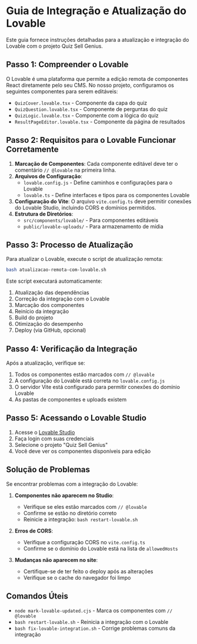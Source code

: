 # Guia de Integração e Atualização do Lovable

Este guia fornece instruções detalhadas para a atualização e integração do Lovable com o projeto Quiz Sell Genius.

## Passo 1: Compreender o Lovable

O Lovable é uma plataforma que permite a edição remota de componentes React diretamente pelo seu CMS. No nosso projeto, configuramos os seguintes componentes para serem editáveis:

- `QuizCover.lovable.tsx` - Componente da capa do quiz
- `QuizQuestion.lovable.tsx` - Componente de perguntas do quiz
- `QuizLogic.lovable.tsx` - Componente com a lógica do quiz
- `ResultPageEditor.lovable.tsx` - Componente da página de resultados

## Passo 2: Requisitos para o Lovable Funcionar Corretamente

1. **Marcação de Componentes**: Cada componente editável deve ter o comentário `// @lovable` na primeira linha.
2. **Arquivos de Configuração**:
   - `lovable.config.js` - Define caminhos e configurações para o Lovable
   - `lovable.ts` - Define interfaces e tipos para os componentes Lovable
3. **Configuração do Vite**: O arquivo `vite.config.ts` deve permitir conexões do Lovable Studio, incluindo CORS e domínios permitidos.
4. **Estrutura de Diretórios**:
   - `src/components/lovable/` - Para componentes editáveis
   - `public/lovable-uploads/` - Para armazenamento de mídia

## Passo 3: Processo de Atualização

Para atualizar o Lovable, execute o script de atualização remota:

```bash
bash atualizacao-remota-com-lovable.sh
```

Este script executará automaticamente:

1. Atualização das dependências
2. Correção da integração com o Lovable
3. Marcação dos componentes
4. Reinício da integração
5. Build do projeto
6. Otimização do desempenho
7. Deploy (via GitHub, opcional)

## Passo 4: Verificação da Integração

Após a atualização, verifique se:

1. Todos os componentes estão marcados com `// @lovable`
2. A configuração do Lovable está correta no `lovable.config.js`
3. O servidor Vite está configurado para permitir conexões do domínio Lovable
4. As pastas de componentes e uploads existem

## Passo 5: Acessando o Lovable Studio

1. Acesse o [Lovable Studio](https://studio.lovable.dev/)
2. Faça login com suas credenciais
3. Selecione o projeto "Quiz Sell Genius"
4. Você deve ver os componentes disponíveis para edição

## Solução de Problemas

Se encontrar problemas com a integração do Lovable:

1. **Componentes não aparecem no Studio**:
   - Verifique se eles estão marcados com `// @lovable`
   - Confirme se estão no diretório correto
   - Reinicie a integração: `bash restart-lovable.sh`

2. **Erros de CORS**:
   - Verifique a configuração CORS no `vite.config.ts`
   - Confirme se o domínio do Lovable está na lista de `allowedHosts`

3. **Mudanças não aparecem no site**:
   - Certifique-se de ter feito o deploy após as alterações
   - Verifique se o cache do navegador foi limpo

## Comandos Úteis

- `node mark-lovable-updated.cjs` - Marca os componentes com `// @lovable`
- `bash restart-lovable.sh` - Reinicia a integração com o Lovable
- `bash fix-lovable-integration.sh` - Corrige problemas comuns da integração
